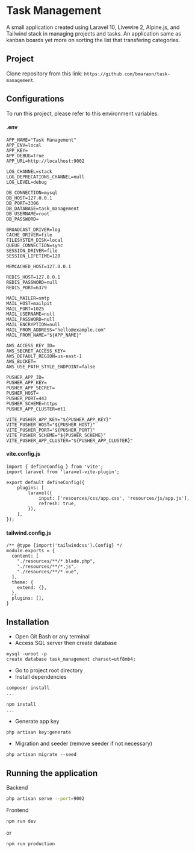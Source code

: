 
# Task Management

A small application created using Laravel 10, Livewire 2, Alpine.js, and Tailwind stack in managing projects and tasks. An application same as kanban boards yet more on sorting the list that transfering categories.

## Project

Clone repository from this link: `https://github.com/bmaraon/task-management`.


## Configurations

To run this project, please refer to this environment variables.
#### .env
```
APP_NAME="Task Management"
APP_ENV=local
APP_KEY=
APP_DEBUG=true
APP_URL=http://localhost:9002

LOG_CHANNEL=stack
LOG_DEPRECATIONS_CHANNEL=null
LOG_LEVEL=debug

DB_CONNECTION=mysql
DB_HOST=127.0.0.1
DB_PORT=3306
DB_DATABASE=task_management
DB_USERNAME=root
DB_PASSWORD=

BROADCAST_DRIVER=log
CACHE_DRIVER=file
FILESYSTEM_DISK=local
QUEUE_CONNECTION=sync
SESSION_DRIVER=file
SESSION_LIFETIME=120

MEMCACHED_HOST=127.0.0.1

REDIS_HOST=127.0.0.1
REDIS_PASSWORD=null
REDIS_PORT=6379

MAIL_MAILER=smtp
MAIL_HOST=mailpit
MAIL_PORT=1025
MAIL_USERNAME=null
MAIL_PASSWORD=null
MAIL_ENCRYPTION=null
MAIL_FROM_ADDRESS="hello@example.com"
MAIL_FROM_NAME="${APP_NAME}"

AWS_ACCESS_KEY_ID=
AWS_SECRET_ACCESS_KEY=
AWS_DEFAULT_REGION=us-east-1
AWS_BUCKET=
AWS_USE_PATH_STYLE_ENDPOINT=false

PUSHER_APP_ID=
PUSHER_APP_KEY=
PUSHER_APP_SECRET=
PUSHER_HOST=
PUSHER_PORT=443
PUSHER_SCHEME=https
PUSHER_APP_CLUSTER=mt1

VITE_PUSHER_APP_KEY="${PUSHER_APP_KEY}"
VITE_PUSHER_HOST="${PUSHER_HOST}"
VITE_PUSHER_PORT="${PUSHER_PORT}"
VITE_PUSHER_SCHEME="${PUSHER_SCHEME}"
VITE_PUSHER_APP_CLUSTER="${PUSHER_APP_CLUSTER}"
```
#### vite.config.js
```
import { defineConfig } from 'vite';
import laravel from 'laravel-vite-plugin';

export default defineConfig({
    plugins: [
        laravel({
            input: ['resources/css/app.css', 'resources/js/app.js'],
            refresh: true,
        }),
    ],
});

```
#### tailwind.config.js
```
/** @type {import('tailwindcss').Config} */
module.exports = {
  content: [
    "./resources/**/*.blade.php",
    "./resources/**/*.js",
    "./resources/**/*.vue",
  ],
  theme: {
    extend: {},
  },
  plugins: [],
}

```


## Installation
- Open Git Bash or any terminal
- Access SQL server then create database
```
mysql -uroot -p
create database task_management charset=utf8mb4;
```
- Go to project root directory
- Install dependencies
```bash
composer install
...

npm install
...
```
- Generate app key
```
php artisan key:generate
```
- Migration and seeder (remove seeder if not necessary)
```
php artisan migrate --seed
```


    
## Running the application

Backend
```bash
php artisan serve --port=9002
```

Frontend
```bash
npm run dev
```
or
```bash
npm run production
```
